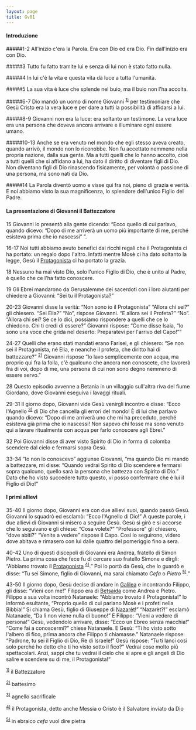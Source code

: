 ```yaml
---
layout: page
title: Gv01
---
```


#### Introduzione

#####1-2
 All'inizio c'era la Parola. Era con Dio ed era Dio. Fin dall'inizio era con Dio.

#####3
Tutto fu fatto tramite lui e senza di lui non è stato fatto nulla.

#####4
In lui c'è la vita e questa vita dà luce a tutta l'umanità.

#####5
La sua vita è luce che splende nel buio, ma il buio non l'ha accolta.

#####6-7
Dio mandò un uomo di nome Giovanni <sup><a href="#fn__1" id="fnt__1" class="fn_top">1)</a></sup> per testimoniare che Gesù Cristo era la vera luce e per dare a tutti la possibilità di affidarsi a lui.

#####8-9
Giovanni non era la luce: era soltanto un testimone. La vera luce era una persona che doveva ancora arrivare e illuminare ogni essere umano.

#####10-13
Anche se era venuto nel mondo che egli stesso aveva creato, quando arrivò, il mondo non lo riconobbe. Non fu accettato nemmeno nella propria nazione, dalla sua gente. Ma a tutti quelli che lo hanno accolto, cioè a tutti quelli che si affidano a lui, ha dato il diritto di diventare figli di Dio. Non diventano figli di Dio rinascendo fisicamente, per volontà o passione di una persona, ma sono nati da Dio.

#####14
La Parola diventò uomo e visse qui fra noi, pieno di grazia e verità. E noi abbiamo visto la sua magnificenza, lo splendore dell'unico Figlio del Padre.

#### La presentazione di Giovanni il Battezzatore

15 Giovanni lo presentò alla gente dicendo: “Ecco quello di cui parlavo, quando dicevo: “Dopo di me arriverà un uomo più importante di me, perché esisteva prima che io nascessi” ”.

16-17 Noi tutti abbiamo avuto benefici dai ricchi regali che il Protagonista ci ha portato: un regalo dopo l'altro. Infatti mentre Mosè ci ha dato soltanto la legge, Gesù il <a href="http://www.pachialu.it/doku/doku.php?id=g_protagonista" class="wikilink2" title="g_protagonista">Protagonista</a> ci ha portato la grazia.

18 Nessuno ha mai visto Dio, solo l'unico Figlio di Dio, che è unito al Padre, è quello che ce l'ha fatto conoscere.

19 Gli Ebrei mandarono da Gerusalemme dei sacerdoti con i loro aiutanti per chiedere a Giovanni: “Sei tu il Protagonista?”

20-23 Giovanni disse la verità: “Non sono io il Protagonista” “Allora chi sei?” gli chiesero. “Sei Elia?” “No”, rispose Giovanni. “E allora sei il Profeta?” “No”. “Allora chi sei? Se ce lo dici, possiamo rispondere a quelli che ce lo chiedono. Chi ti credi di essere?” Giovanni rispose: “Come disse Isaia, “Io sono una voce che grida nel deserto: Preparatevi per l'arrivo del Capo!””

24-27 Quelli che erano stati mandati erano Farisei, e gli chiesero: “Se non sei il Protagonista, né Elia, e neanche il profeta, che diritto hai di battezzare?” <sup><a href="#fn__2" id="fnt__2" class="fn_top">2)</a></sup> Giovanni rispose “Io lavo semplicemente con acqua, ma proprio qui fra la folla, c'è qualcuno che ancora non conoscete, che lavorerà fra di voi, dopo di me, una persona di cui non sono degno nemmeno di essere servo.”

28 Questo episodio avvenne a Betania in un villaggio sull'altra riva del fiume Giordano, dove Giovanni eseguiva i lavaggi rituali.

29-31 Il giorno dopo, Giovanni vide Gesù venirgli incontro e disse: “Ecco l'Agnello <sup><a href="#fn__3" id="fnt__3" class="fn_top">3)</a></sup> di Dio che cancella gli errori del mondo! È di lui che parlavo quando dicevo: “Dopo di me arriverà uno che mi ha preceduto, perché esisteva già prima che io nascessi! Non sapevo chi fosse ma sono venuto qui a lavare ritualmente con acqua per farlo conoscere agli Ebrei.”

32 Poi Giovanni disse di aver visto Spirito di Dio in forma di colomba scendere dal cielo e fermarsi sopra Gesù.

33-34 “Io non lo conoscevo” aggiunse Giovanni, “ma quando Dio mi mandò a battezzare, mi disse: “Quando vedrai Spirito di Dio scendere e fermarsi sopra qualcuno, quello sarà la persona che battezza con Spirito di Dio.” Dato che ho visto succedere tutto questo, vi posso confermare che è lui il Figlio di Dio!”

#### I primi allievi

35-40 Il giorno dopo, Giovanni era con due allievi suoi, quando passò Gesù. Giovanni lo squadrò ed esclamò: “Ecco l'Agnello di Dio!” A queste parole, i due allievi di Giovanni si misero a seguire Gesù. Gesù si girò e si accorse che lo seguivano e gli chiese: “Cosa volete?” “Professore” gli chiesero, “dove abiti?” “Venite a vedere” rispose il Capo. Così lo seguirono, videro dove abitava e rimasero con lui dalle quattro del pomeriggio fino a sera.

40-42 Uno di questi discepoli di Giovanni era Andrea, fratello di Simon Pietro. La prima cosa che fece fu di cercare suo fratello Simone e dirgli: “Abbiamo trovato il <a href="http://www.pachialu.it/doku/doku.php?id=g_protagonista" class="wikilink2" title="g_protagonista">Protagonista</a> <sup><a href="#fn__4" id="fnt__4" class="fn_top">4)</a></sup>.” Poi lo portò da Gesù, che lo guardò e disse: “Tu sei Simone, figlio di Giovanni, ma sarai chiamato *Cefa* o *Pietro* <sup><a href="#fn__5" id="fnt__5" class="fn_top">5)</a></sup>.”

43-50 Il giorno dopo, Gesù decise di andare in <a href="http://www.pachialu.it/doku/doku.php?id=p_galilea" class="wikilink2" title="p_galilea">Galilea</a> e incontrando Filippo, gli disse: “Vieni con me!” Filippo era di <a href="http://www.pachialu.it/doku/doku.php?id=betsaida" class="wikilink2" title="betsaida">Betsaida</a> come Andrea e Pietro. Filippo a sua volta incontrò Natanaele: “Abbiamo trovato il Protagonista!” lo informò esultante, “Proprio quello di cui parlano Mosè e i profeti nella Bibbia!” Si chiama Gesù, figlio di Giuseppe di <a href="http://www.pachialu.it/doku/doku.php?id=nazaret" class="wikilink2" title="nazaret">Nazarèt</a>!” “Nazarèt?!” esclamò Natanaele, “Da lì non viene nulla di buono!” E Filippo: “Vieni a vedere di persona!” Gesù, vedendolo arrivare, disse: “Ecco un Ebreo senza macchia!” “Come fai a conoscermi?” chiese Natanaele. E Gesù: “Ti ho visto sotto l'albero di fico, prima ancora che Filippo ti chiamasse.” Natanaele rispose: “Padrone, tu sei il Figlio di Dio, Re di Israele!” Gesù rispose: “Tu ti lanci così solo perché ho detto che ti ho visto sotto il fico?” Vedrai cose molto più spettacolari. Anzi, sappi che tu vedrai il cielo che si apre e gli angeli di Dio salire e scendere su di me, il Protagonista!“

<sup><a href="#fnt__1" id="fn__1" class="fn_bot">1)</a></sup> il Battezzatore

<sup><a href="#fnt__2" id="fn__2" class="fn_bot">2)</a></sup> battesimo

<sup><a href="#fnt__3" id="fn__3" class="fn_bot">3)</a></sup> agnello sacrificale

<sup><a href="#fnt__4" id="fn__4" class="fn_bot">4)</a></sup> il Protagonista, detto anche Messia o Cristo è il Salvatore inviato da Dio

<sup><a href="#fnt__5" id="fn__5" class="fn_bot">5)</a></sup> in ebraico *cefa* vuol dire pietra


